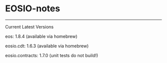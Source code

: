 # EOSIO-notes

---

Current Latest Versions

eos: 1.8.4 (available via homebrew)

eosio.cdt: 1.6.3 (available via homebrew)

eosio.contracts: 1.7.0 (unit tests do not build!)
